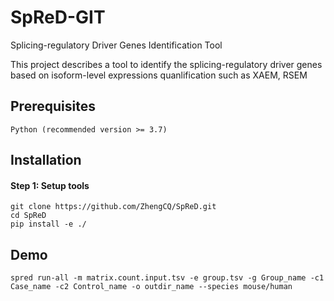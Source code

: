 # SpReD-GIT 
Splicing-regulatory Driver Genes Identification Tool

This project describes a tool to identify the splicing-regulatory driver genes based on isoform-level expressions quanlification such as XAEM, RSEM

## Prerequisites
```
Python (recommended version >= 3.7)
```

## Installation

#### Step 1: Setup tools
```
git clone https://github.com/ZhengCQ/SpReD.git
cd SpReD
pip install -e ./
```


## Demo
```
spred run-all -m matrix.count.input.tsv -e group.tsv -g Group_name -c1 Case_name -c2 Control_name -o outdir_name --species mouse/human
```